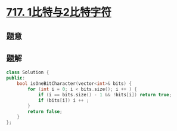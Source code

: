 #  [717. 1比特与2比特字符](https://leetcode.cn/problems/1-bit-and-2-bit-characters/)

## 题意



## 题解



```c++
class Solution {
public:
    bool isOneBitCharacter(vector<int>& bits) {
        for (int i = 0; i < bits.size(); i ++ ) {
            if (i == bits.size() - 1 && !bits[i]) return true;
            if (bits[i]) i ++ ;
        }
        return false;
    }
};
```



```python3

```

